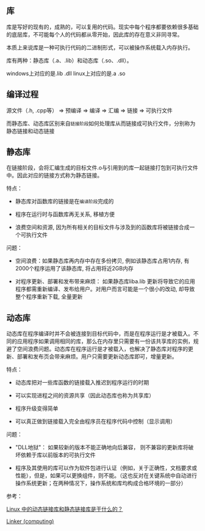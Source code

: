 ## 库
库是写好的现有的，成熟的，可以复用的代码。现实中每个程序都要依赖很多基础的底层库，不可能每个人的代码都从零开始，因此库的存在意义非同寻常。

本质上来说库是一种可执行代码的二进制形式，可以被操作系统载入内存执行。

库有两种：静态库（.a、.lib）和动态库（.so、.dll）。

windows上对应的是.lib .dll linux上对应的是.a .so

## 编译过程

源文件（.h, .cpp等） => 预编译 => 编译 => 汇编 => 链接 => 可执行文件

而静态库、动态库区别来自`链接阶段`如何处理库从而链接成可执行文件，分别称为静态链接和动态链接

## 静态库
 
 在链接阶段，会将汇编生成的目标文件.o与引用到的库一起链接打包到可执行文件中。因此对应的链接方式称为静态链接。
 
 特点：
 
 - 静态库对函数库的链接是在`编译阶段`完成的
 
 - 程序在运行时与函数库再无关系, 移植方便
 
 - 浪费空间和资源, 因为所有相关的目标文件与涉及到的函数库将被链接合成一个可执行文件
 
 问题：
 
 - 空间浪费：如果静态库再内存中存在多份拷贝, 例如该静态库占用1内存, 有2000个程序运用了该静态库, 将占用将近2GB内存
 
 - 对程序更新、部署和发布带来麻烦： 如果静态库liba.lib 更新将导致它的应用程序都需重新编译、发布给用户。对用户而言可能是一个很小的改动, 却导致整个程序重新下载, 全量更新
 
 ## 动态库
 
 动态库在程序编译时并不会被连接到目标代码中，而是在程序运行是才被载入。不同的应用程序如果调用相同的库，那么在内存里只需要有一份该共享库的实例，规避了空间浪费问题。动态库在程序运行是才被载入，也解决了静态库对程序的更新、部署和发布页会带来麻烦。用户只需要更新动态库即可，增量更新。

特点：

- 动态库把对一些库函数的链接载入推迟到程序运行的时期

-  可以实现进程之间的资源共享（因此动态库也称为共享库）

- 程序升级变得简单

- 可以真正做到链接载入完全由程序员在程序代码中控制（显示调用）

问题：

- "DLL地狱"： 如果较新的版本不能正确地向后兼容， 则不兼容的更新库将破坏依赖于库以前版本的可执行文件

- 程序及其使用的库可以作为软件包进行认证（例如，关于正确性，文档要求或性能），但是，如果可以更换组件，则不能。（这也反对在关键系统中自动进行操作系统更新；在两种情况下，操作系统和库均构成合格环境的一部分）

参考：
 
[Linux 中的动态链接库和静态链接库是干什么的？](https://www.zhihu.com/question/20484931)

[Linker (computing)](https://en.wikipedia.org/wiki/Linker_(computing)#Dynamic_linking)